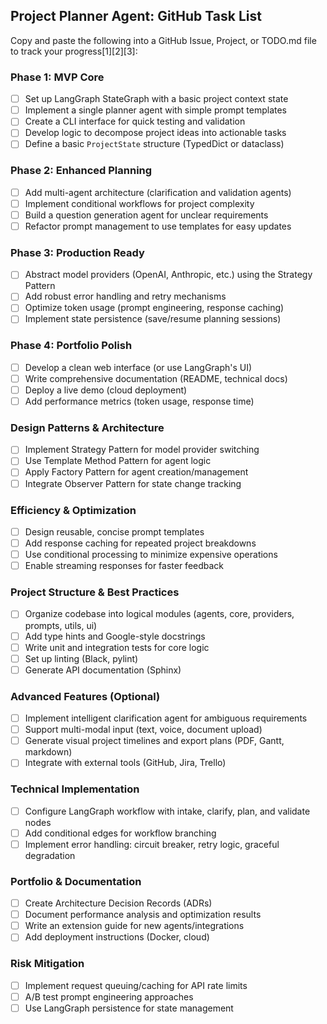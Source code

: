 ## Project Planner Agent: GitHub Task List

Copy and paste the following into a GitHub Issue, Project, or TODO.md file to track your progress[1][2]\[3\]:

### Phase 1: MVP Core

- [ ] Set up LangGraph StateGraph with a basic project context state
- [ ] Implement a single planner agent with simple prompt templates
- [ ] Create a CLI interface for quick testing and validation
- [ ] Develop logic to decompose project ideas into actionable tasks
- [ ] Define a basic `ProjectState` structure (TypedDict or dataclass)

### Phase 2: Enhanced Planning

- [ ] Add multi-agent architecture (clarification and validation agents)
- [ ] Implement conditional workflows for project complexity
- [ ] Build a question generation agent for unclear requirements
- [ ] Refactor prompt management to use templates for easy updates

### Phase 3: Production Ready

- [ ] Abstract model providers (OpenAI, Anthropic, etc.) using the Strategy Pattern
- [ ] Add robust error handling and retry mechanisms
- [ ] Optimize token usage (prompt engineering, response caching)
- [ ] Implement state persistence (save/resume planning sessions)

### Phase 4: Portfolio Polish

- [ ] Develop a clean web interface (or use LangGraph's UI)
- [ ] Write comprehensive documentation (README, technical docs)
- [ ] Deploy a live demo (cloud deployment)
- [ ] Add performance metrics (token usage, response time)

### Design Patterns & Architecture

- [ ] Implement Strategy Pattern for model provider switching
- [ ] Use Template Method Pattern for agent logic
- [ ] Apply Factory Pattern for agent creation/management
- [ ] Integrate Observer Pattern for state change tracking

### Efficiency & Optimization

- [ ] Design reusable, concise prompt templates
- [ ] Add response caching for repeated project breakdowns
- [ ] Use conditional processing to minimize expensive operations
- [ ] Enable streaming responses for faster feedback

### Project Structure & Best Practices

- [ ] Organize codebase into logical modules (agents, core, providers, prompts, utils, ui)
- [ ] Add type hints and Google-style docstrings
- [ ] Write unit and integration tests for core logic
- [ ] Set up linting (Black, pylint)
- [ ] Generate API documentation (Sphinx)

### Advanced Features (Optional)

- [ ] Implement intelligent clarification agent for ambiguous requirements
- [ ] Support multi-modal input (text, voice, document upload)
- [ ] Generate visual project timelines and export plans (PDF, Gantt, markdown)
- [ ] Integrate with external tools (GitHub, Jira, Trello)

### Technical Implementation

- [ ] Configure LangGraph workflow with intake, clarify, plan, and validate nodes
- [ ] Add conditional edges for workflow branching
- [ ] Implement error handling: circuit breaker, retry logic, graceful degradation

### Portfolio & Documentation

- [ ] Create Architecture Decision Records (ADRs)
- [ ] Document performance analysis and optimization results
- [ ] Write an extension guide for new agents/integrations
- [ ] Add deployment instructions (Docker, cloud)

### Risk Mitigation

- [ ] Implement request queuing/caching for API rate limits
- [ ] A/B test prompt engineering approaches
- [ ] Use LangGraph persistence for state management
